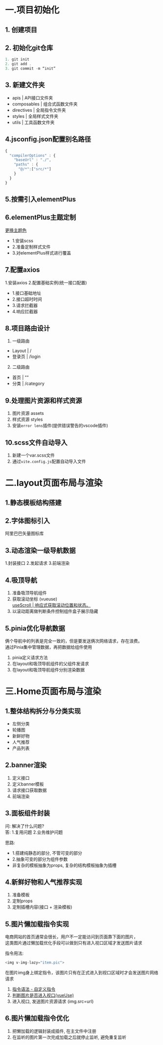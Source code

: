 # 一.项目初始化
## 1. 创建项目

## 2. 初始化git仓库
```js
1. git init
2. git add . 
3. git commit -m “init”
```

## 3. 新建文件夹
- apis | API接口文件夹
- composables | 组合式函数文件夹
- directives | 全局指令文件夹
- styles | 全局样式文件夹
- utils | 工具函数文件夹

## 4.jsconfig.json配置别名路径
```js
{
  "compilerOptions" : {
    "baseUrl" : "./",
    "paths" : {
      "@/*":["src/*"]
    }
  }
}
```

## 5.按需引入elementPlus

## 6.elementPlus主题定制
<a href="https://element-plus.org/zh-CN/guide/theming.html#%E6%9B%B4%E6%8D%A2%E4%B8%BB%E9%A2%98%E8%89%B2">更换主题色</a>

- 1.安装scss
- 2.准备定制样式文件
- 3.对elementPlus样式进行覆盖

## 7.配置axios
1.安装axios
2.配置基础实例(统一接口配置)
- 1.接口基础地址
- 2.接口超时时间
- 3.请求拦截器
- 4.响应拦截器

## 8.项目路由设计
1. 一级路由
- Layout | /
- 登录页 | /login
2. 二级路由
- 首页 | ""
- 分类 | /category

## 9.处理图片资源和样式资源
1. 图片资源 assets
2. 样式资源 styles
3. 安装`error lens`插件(提供错误警告的vscode插件)

## 10.scss文件自动导入
1. 新建一个var.scss文件
2. 通过`vite.config.js`配置自动导入文件

# 二.layout页面布局与渲染
## 1.静态模板结构搭建

## 2.字体图标引入
阿里巴巴矢量图标库

## 3.动态渲染一级导航数据
1.封装接口
2.发起请求
3.前端渲染

## 4.吸顶导航
1. 准备吸顶导航组件
2. 获取滚动坐标 (vueuse)<br />
<a href="https://www.vueusejs.com/core/useScroll/">useScroll | 响应式获取滚动位置和状态。</a>
3. 以滚动距离做判断条件控制组件盒子展示隐藏

## 5.pinia优化导航数据
俩个导航中的列表是完全一致的，但是要发送俩次网络请求，存在浪费。<br />
通过Pinia集中管理数据，再把数据给组件使用<br />
1. pinia定义请求方法
2. 在layout和吸顶导航组件的父组件发请求
3. 在layout和吸顶导航组件分别渲染数据


# 三.Home页面布局与渲染
## 1.整体结构拆分与分类实现
- 左侧分类
- 轮播图
- 新鲜好物
- 人气推荐
- 产品列表

## 2.banner渲染
1. 定义接口
2. 定义banner模板
3. 请求接口获取数据
4. 前端渲染

## 3.面板组件封装
问: 解决了什么问题? <br />
答: 1.复用问题 2.业务维护问题 <br />

思路: 
- 1.搭建纯静态的部分, 不管可变的部分
- 2.抽象可变的部分为组件参数
- 非复杂的模板抽象为props, 复杂的结构模板抽象为插槽

## 4.新鲜好物和人气推荐实现
1. 准备模板
2. 定制props
3. 定制插槽内容(接口 + 渲染模板)

## 5.图片懒加载指令实现
电商网站的首页通常会很长，用户不一定能访问到页面靠下面的图片，<br />
这类图片通过懒加载优化手段可以做到只有进入视口区域才发送图片请求 <br />

指令用法:
```js
<img v-img-lazy="item.pic">
```
在图片img身上绑定指令，该图片只有在正式进入到视口区域时才会发送图片网络请求 <br />

1. <a href="https://cn.vuejs.org/guide/reusability/custom-directives.html#directive-hooks">指令语法 - 自定义指令</a>
2. <a href="https://www.vueusejs.com/core/useIntersectionObserver/#useintersectionobserver">判断图片是否进入视口(vueUse)</a>
3. 进入视口, 发送图片资源请求 (img.src=url)

## 6.图片懒加载指令优化
1. 把懒加载的逻辑封装成插件, 在主文件中注册
2. 在监听的图片第一次完成加载之后就停止监听, 避免重复监听

